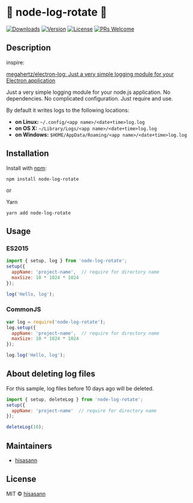 :lipstick: node-log-rotate :lipstick:
===============

  <a href="https://www.npmjs.com/package/node-log-rotate"><img src="https://badgen.net/npm/dm/node-log-rotate" alt="Downloads"></a>
  <a href="https://www.npmjs.com/package/node-log-rotate"><img src="https://badgen.net/npm/v/node-log-rotate" alt="Version"></a>
  <a href="https://www.npmjs.com/package/node-log-rotate"><img src="https://badgen.net/npm/license/node-log-rotate" alt="License"></a>
[![PRs Welcome](https://img.shields.io/badge/PRs-welcome-brightgreen.svg)](https://reactjs.org/docs/how-to-contribute.html#your-first-pull-request)


## Description

inspire:

[megahertz/electron-log: Just a very simple logging module for your Electron application](https://github.com/megahertz/electron-log)

Just a very simple logging module for your node.js application.
No dependencies. No complicated configuration. Just require and use.

By default it writes logs to the following locations:

 * **on Linux:** `~/.config/<app name>/<date+time>log.log`
 * **on OS X:** `~/Library/Logs/<app name>/<date+time>log.log`
 * **on Windows:** `$HOME/AppData/Roaming/<app name>/<date+time>log.log`


## Installation

 Install with [npm](https://npmjs.org/package/node-log-rotate):

    npm install node-log-rotate

or

 Yarn

    yarn add node-log-rotate


## Usage

### ES2015
 
 ```js
 import { setup, log } from 'node-log-rotate';
 setup({
   appName: 'project-name',  // require for directory name
   maxSize: 10 * 1024 * 1024
 });

 log('Hello, log');
 ```

### CommonJS

 ```js
 var log = require('node-log-rotate');
 log.setup({
   appName: 'project-name',  // require for directory name
   maxSize: 10 * 1024 * 1024
 });

 log.log('Hello, log');
 ```


## About deleting log files

For this sample, log files before 10 days ago will be deleted.

 ```js
 import { setup, deleteLog } from 'node-log-rotate';
 setup({
   appName: 'project-name'  // require for directory name
 });

 deleteLog(10);
 ```


## Maintainers

 - [hisasann](https://github.com/hisasann)

## License

 MIT © [hisasann](https://github.com/hisasann)
